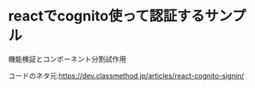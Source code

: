 # reactでcognito使って認証するサンプル

機能検証とコンポーネント分割試作用

コードのネタ元:https://dev.classmethod.jp/articles/react-cognito-signin/